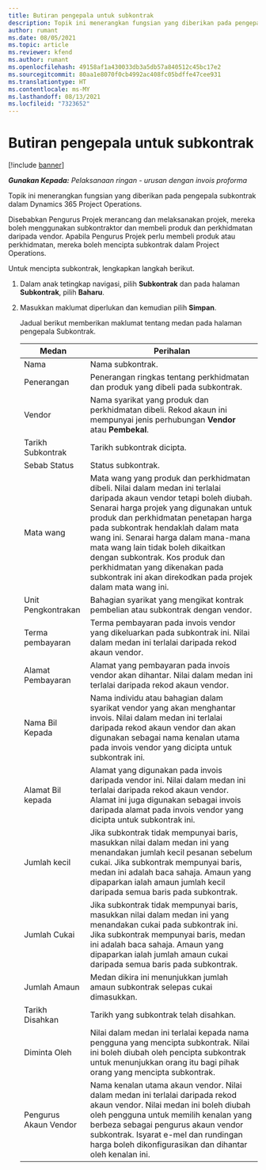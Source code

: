 ```yaml
---
title: Butiran pengepala untuk subkontrak
description: Topik ini menerangkan fungsian yang diberikan pada pengepala subkontrak dalam Project Operations.
author: rumant
ms.date: 08/05/2021
ms.topic: article
ms.reviewer: kfend
ms.author: rumant
ms.openlocfilehash: 49158af1a430033db3a5db57a840512c45bc17e2
ms.sourcegitcommit: 80aa1e8070f0cb4992ac408fc05bdffe47cee931
ms.translationtype: HT
ms.contentlocale: ms-MY
ms.lasthandoff: 08/13/2021
ms.locfileid: "7323652"
---
```

# <a name="header-details-for-subcontracts"></a>Butiran pengepala untuk subkontrak

[!include [banner](../../includes/dataverse-preview.md)]

_**Gunakan Kepada:** Pelaksanaan ringan - urusan dengan invois proforma_

Topik ini menerangkan fungsian yang diberikan pada pengepala subkontrak dalam Dynamics 365 Project Operations.

Disebabkan Pengurus Projek merancang dan melaksanakan projek, mereka boleh menggunakan subkontraktor dan membeli produk dan perkhidmatan daripada vendor. Apabila Pengurus Projek perlu membeli produk atau perkhidmatan, mereka boleh mencipta subkontrak dalam Project Operations.

Untuk mencipta subkontrak, lengkapkan langkah berikut.

1. Dalam anak tetingkap navigasi, pilih **Subkontrak** dan pada halaman **Subkontrak**, pilih **Baharu**.
2. Masukkan maklumat diperlukan dan kemudian pilih **Simpan**.

    Jadual berikut memberikan maklumat tentang medan pada halaman pengepala Subkontrak.

    | **Medan** | **Perihalan** |
    | --- | --- | 
    | Nama | Nama subkontrak. |
    | Penerangan | Penerangan ringkas tentang perkhidmatan dan produk yang dibeli pada subkontrak. |
    | Vendor | Nama syarikat yang produk dan perkhidmatan dibeli. Rekod akaun ini mempunyai jenis perhubungan **Vendor** atau **Pembekal**. |
    | Tarikh Subkontrak | Tarikh subkontrak dicipta. |
    | Sebab Status | Status subkontrak. |
    | Mata wang | Mata wang yang produk dan perkhidmatan dibeli. Nilai dalam medan ini terlalai daripada akaun vendor tetapi boleh diubah. Senarai harga projek yang digunakan untuk produk dan perkhidmatan penetapan harga pada subkontrak hendaklah dalam mata wang ini. Senarai harga dalam mana-mana mata wang lain tidak boleh dikaitkan dengan subkontrak. Kos produk dan perkhidmatan yang dikenakan pada subkontrak ini akan direkodkan pada projek dalam mata wang ini. |
    | Unit Pengkontrakan | Bahagian syarikat yang mengikat kontrak pembelian atau subkontrak dengan vendor. |
    | Terma pembayaran | Terma pembayaran pada invois vendor yang dikeluarkan pada subkontrak ini. Nilai dalam medan ini terlalai daripada rekod akaun vendor. |
    | Alamat Pembayaran | Alamat yang pembayaran pada invois vendor akan dihantar. Nilai dalam medan ini terlalai daripada rekod akaun vendor. |
    | Nama Bil Kepada | Nama individu atau bahagian dalam syarikat vendor yang akan menghantar invois. Nilai dalam medan ini terlalai daripada rekod akaun vendor dan akan digunakan sebagai nama kenalan utama pada invois vendor yang dicipta untuk subkontrak ini. |
    | Alamat Bil kepada | Alamat yang digunakan pada invois daripada vendor ini. Nilai dalam medan ini terlalai daripada rekod akaun vendor. Alamat ini juga digunakan sebagai invois daripada alamat pada invois vendor yang dicipta untuk subkontrak ini. |
    | Jumlah kecil | Jika subkontrak tidak mempunyai baris, masukkan nilai dalam medan ini yang menandakan jumlah kecil pesanan sebelum cukai. Jika subkontrak mempunyai baris, medan ini adalah baca sahaja. Amaun yang dipaparkan ialah amaun jumlah kecil daripada semua baris pada subkontrak. |
    | Jumlah Cukai | Jika subkontrak tidak mempunyai baris, masukkan nilai dalam medan ini yang menandakan cukai pada subkontrak ini. Jika subkontrak mempunyai baris, medan ini adalah baca sahaja. Amaun yang dipaparkan ialah jumlah amaun cukai daripada semua baris pada subkontrak. |
    | Jumlah Amaun |  Medan dikira ini menunjukkan jumlah amaun subkontrak selepas cukai dimasukkan.  |
    | Tarikh Disahkan | Tarikh yang subkontrak telah disahkan.  |
    | Diminta Oleh | Nilai dalam medan ini terlalai kepada nama pengguna yang mencipta subkontrak. Nilai ini boleh diubah oleh pencipta subkontrak untuk menunjukkan orang itu bagi pihak orang yang mencipta subkontrak.  |
    | Pengurus Akaun Vendor | Nama kenalan utama akaun vendor. Nilai dalam medan ini terlalai daripada rekod akaun vendor. Nilai medan ini boleh diubah oleh pengguna untuk memilih kenalan yang berbeza sebagai pengurus akaun vendor subkontrak. Isyarat e-mel dan rundingan harga boleh dikonfigurasikan dan dihantar oleh kenalan ini. |


